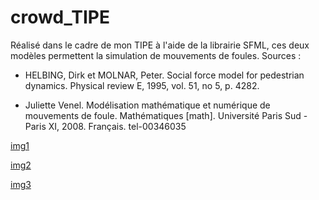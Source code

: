 # crowd_TIPE

Réalisé dans le cadre de mon TIPE à l'aide de la librairie SFML, ces deux modèles permettent la simulation de mouvements de foules.
Sources :

- HELBING, Dirk et MOLNAR, Peter. Social force model for pedestrian dynamics. Physical review E, 1995, vol. 51, no 5, p. 4282.

- Juliette Venel. Modélisation mathématique et numérique de mouvements de foule. Mathématiques [math]. Université Paris Sud - Paris XI, 2008. Français. tel-00346035

[img1](https://github.com/basilesch/crowd_TIPE/blob/main/img1.png)

[img2](https://github.com/basilesch/crowd_TIPE/blob/main/img2.png)

[img3](https://github.com/basilesch/crowd_TIPE/blob/main/img3.png)
